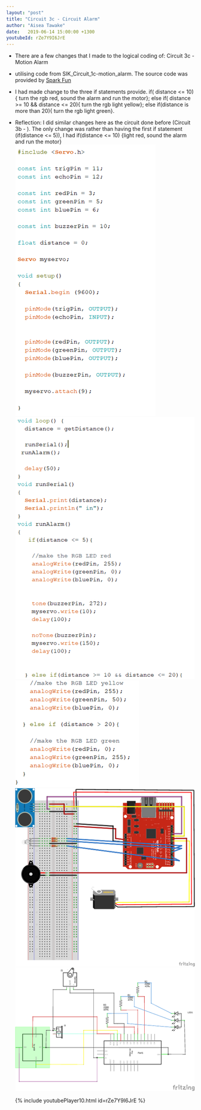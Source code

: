 ```yaml
---
layout: "post"
title: "Circuit 3c - Circuit Alarm"
author: "Aisea Tawake"
date:   2019-06-14 15:00:00 +1300
youtubeId: rZe7Y9I6JrE
---
```

* There are a few changes that I made to the logical coding of: Circuit 3c - Motion Alarm

* utilising code from SIK_Circuit_1c-motion_alarm. The source code was provided by [Spark Fun](https://learn.sparkfun.com/tutorials/sparkfun-inventors-kit-experiment-guide---v40/circuit-3c-motion-alarm)

* I had made change to the three if statements provide. if( distance <= 10){ turn the rgb red, sound the alarm and run the motor}; else if( distance >= 10 && distance <= 20){ turn the rgb light yellow}; else if(distance is more than 20){ turn the rgb light green}.

* Reflection: I did similar changes here as the circuit done before (Circuit 3b - ). The only change was rather than having the first if statement (if(distance <= 5)), I had if(distance <= 10)
  {light red, sound the alarm and run the motor}
![alt text](https://raw.githubusercontent.com/tawaab1/portfolio-images/master/Embedded%20Systems%20Portfolio/images/d10.png "image")
![alt text](https://raw.githubusercontent.com/tawaab1/portfolio-images/master/Embedded%20Systems%20Portfolio/images/d101.png "image")
![alt text](https://raw.githubusercontent.com/tawaab1/portfolio-images/master/Embedded%20Systems%20Portfolio/images/d102.png "image")
  ![alt text](https://raw.githubusercontent.com/tawaab1/portfolio-images/master/Embedded%20Systems%20Portfolio/images/c10.png "image")
  ![alt text](https://raw.githubusercontent.com/tawaab1/portfolio-images/master/Embedded%20Systems%20Portfolio/images/c10a.png "image")
  
  {% include youtubePlayer10.html id=rZe7Y9I6JrE %}
